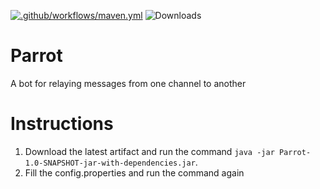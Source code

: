 [![.github/workflows/maven.yml](https://github.com/Signam/Parrot/actions/workflows/maven.yml/badge.svg)](https://github.com/Signam/Parrot/actions/workflows/maven.yml)
<img src="https://img.shields.io/github/downloads/Signam/Parrot/total" alt="Downloads">
# Parrot
A bot for relaying messages from one channel to another

# Instructions
1. Download the latest artifact and run the command ```java -jar Parrot-1.0-SNAPSHOT-jar-with-dependencies.jar```.
2. Fill the config.properties and run the command again

